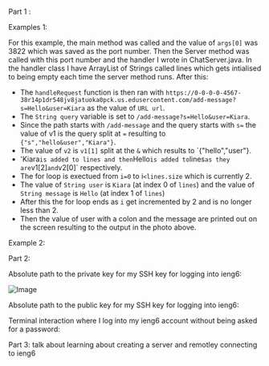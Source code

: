 Part 1 :

Examples 1: 

For this example, the main method was called and the value of `args[0]` was 3822 which was saved as the port number. Then the Server method was called with this port number and the handler I wrote in ChatServer.java. In the handler class I have ArrayList of Strings called lines which gets intialised to being empty each time the server method runs. After this: 
- The `handleRequest` function is then ran with `https://0-0-0-0-4567-38r14p1dr548jv8jatuoka0pck.us.edusercontent.com/add-message?s=Hello&user=Kiara` as the value of `URL url`.
- The `String query` variable is set to  `/add-message?s=Hello&user=Kiara`.
- Since the path starts with  `/add-message` and the query starts with `s=` the value of v1 is the query split at `=` resulting to `{"s","hello&user","Kiara"}`.
- The value of `v2` is `v1[1]` split at the `&` which results to `{"hello","user"}.
- 'Kiara` is added to lines and then `Hello` is added to `lines` as they are `v1[2]` and `v2[0]` respectively.
- The for loop is exectued from `i=0` to i`<lines.size` which is currently 2. 
- The value of `String user` is `Kiara` (at index 0 of `lines`) and the value of `String message` is `Hello` (at index 1 of `lines`)
- After this the for loop ends as `i` get incremented by 2 and is no longer less than 2. 
- Then the value of user with a colon and the message are printed out on the screen resulting to the output in the photo above.

Example 2: 

Part 2: 

Absolute path to the private key for my SSH key for logging into ieng6: 

![Image](ssh1.png) 

Absolute path to the public key for my SSH key for logging into ieng6:


Terminal interaction where I log into my ieng6 account without being asked for a password: 

Part 3: 
talk about learning about creating a server and remotley connecting to ieng6




